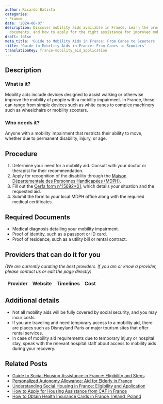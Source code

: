 ```yaml
---
author: Ricardo Batista
categories:
- France
date: '2024-06-07'
description: Discover mobility aids available in France. Learn the procedure, required
  documents, and how to apply for the right assistance for improved mobility.
draft: false
meta_title: 'Guide to Mobility Aids in France: From Canes to Scooters'
title: 'Guide to Mobility Aids in France: From Canes to Scooters'
translationKey: france-mobility_aid_application
---
```


## Description
### What is it?
Mobility aids include devices designed to assist walking or otherwise improve the mobility of people with a mobility impairment. In France, these can range from simple devices such as white canes to complex machinery such as wheelchairs or mobility scooters.

### Who needs it?
Anyone with a mobility impairment that restricts their ability to move, whether due to permanent disability, injury, or age.

## Procedure
1. Determine your need for a mobility aid. Consult with your doctor or therapist for their recommendation.
2. Apply for recognition of the disability through the [Maison Départementale des Personnes Handicapées (MDPH)](http://www.mdph.fr/).
3. Fill out the [Cerfa form n°15692*01](https://www.service-public.fr/particuliers/vosdroits/R19993), which details your situation and the requested aid.
4. Submit the form to your local MDPH office along with the required medical certificates.

## Required Documents
- Medical diagnosis detailing your mobility impairment.
- Proof of identity, such as a passport or ID card.
- Proof of residence, such as a utility bill or rental contract. 

## Providers that can do it for you

_(We are currently curating the best providers. If you are or know a provider, please contact us or edit the page directly)_

| Provider        |     Website     |     Timelines    |       Cost      |
| :-------------: | :-------------: |  :-------------: | :-------------: |

## Additional details
- Not all mobility aids will be fully covered by social security, and you may incur costs.
- If you are traveling and need temporary access to a mobility aid, there are places such as Disneyland Paris or major tourism sites that offer rental services.
- In case of mobility aid requirements due to temporary injury or hospital stay, speak with the relevant hospital staff about access to mobility aids during your recovery.


## Related Posts

- [Guide to Social Housing Assistance in France: Eligibility and Steps](https://tramitit.com/guides/france/social_housing_assistance_application/)
- [Personalized Autonomy Allowance: Aid for Elderly in France](https://tramitit.com/guides/france/application_for_personalized_autonomy_allowance_(apa)/)
- [Understanding Social Housing in France: Eligibility and Application](https://tramitit.com/guides/france/application_for_social_housing/)
- [How to Apply for Housing Assistance from CAF in France](https://tramitit.com/guides/france/housing_assistance_application/)
- [How to Obtain Health Insurance Cards in France, Ireland, Poland](https://tramitit.com/guides/france/health_insurance_card_application/)